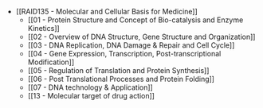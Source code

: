 - [[RAID135 - Molecular and Cellular Basis for Medicine]]
	- [[01 - Protein Structure and Concept of Bio-catalysis and Enzyme Kinetics]]
	- [[02 - Overview of DNA Structure, Gene Structure and Organization]]
	- [[03 - DNA Replication, DNA Damage & Repair and Cell Cycle]]
	- [[04 - Gene Expression, Transcription, Post-transcriptional Modification]]
	- [[05 - Regulation of Translation and Protein Synthesis]]
	- [[06 - Post Translational Processes and Protein Folding]]
	- [[07 - DNA technology & Application]]
	- [[13 - Molecular target of drug action]]
